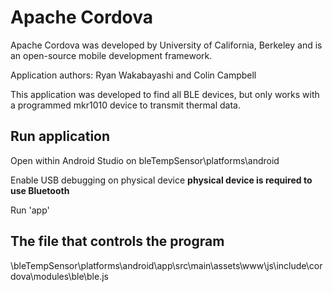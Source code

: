 # Apache Cordova

Apache Cordova was developed by University of California, Berkeley and is an open-source mobile development framework.

Application authors: Ryan Wakabayashi and Colin Campbell

This application was developed to find all BLE devices, but only works with a programmed mkr1010 device to transmit thermal data.

## Run application

Open within Android Studio on bleTempSensor\platforms\android

Enable USB debugging on physical device **physical device is required to use Bluetooth**

Run 'app'

## The file that controls the program

\bleTempSensor\platforms\android\app\src\main\assets\www\js\include\cordova\modules\ble\ble.js
